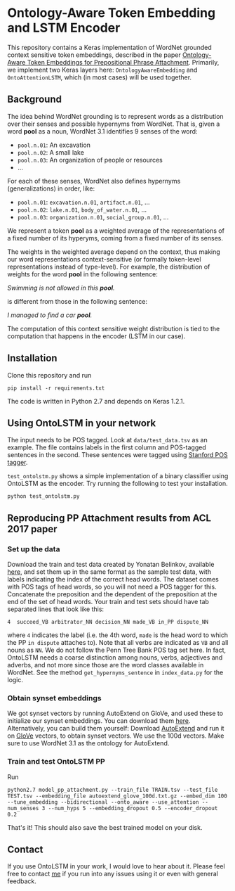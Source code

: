 # Ontology-Aware Token Embedding and LSTM Encoder
This repository contains a Keras implementation of WordNet grounded context sensitive token embeddings, described in the paper [Ontology-Aware Token Embeddings for Prepositional Phrase Attachment](https://arxiv.org/abs/1705.02925). Primarily, we implement two Keras layers here: `OntologyAwareEmbedding` and `OntoAttentionLSTM`, which (in most cases) will be used together.

## Background
The idea behind WordNet grounding is to represent words as a distribution over their senses and possible hypernyms from WordNet. That is, given a word **pool** as a noun, WordNet 3.1 identifies 9 senses of the word:
* `pool.n.01`: An excavation
* `pool.n.02`: A small lake
* `pool.n.03`: An organization of people or resources
* ...

For each of these senses, WordNet also defines hypernyms (generalizations) in order, like:
* `pool.n.01`: `excavation.n.01`, `artifact.n.01`, ...
* `pool.n.02`: `lake.n.01`, `body_of_water.n.01`, ...
* `pool.n.03`: `organization.n.01`, `social_group.n.01`, ...

We represent a token **pool** as a weighted average of the representations of a fixed number of its hyperyms, coming from a fixed number of its senses.

The weights in the weighted average depend on the context, thus making our word representations context-sensitive (or formally token-level representations instead of type-level). For example, the distribution of weights for the word **pool** in the following sentence:

_Swimming is not allowed in this **pool**._

is different from those in the following sentence:

_I managed to find a car **pool**._

The computation of this context sensitive weight distribution is tied to the computation that happens in the encoder (LSTM in our case).

## Installation

Clone this repository and run

```
pip install -r requirements.txt
```
The code is written in Python 2.7 and depends on Keras 1.2.1.

## Using OntoLSTM in your network

The input needs to be POS tagged. Look at `data/test_data.tsv` as an example. The file contains labels in the first column and POS-tagged sentences in the second. These sentences were tagged using [Stanford POS tagger](https://nlp.stanford.edu/software/tagger.shtml).

`test_ontolstm.py` shows a simple implementation of a binary classifier using OntoLSTM as the encoder. Try running the following to test your installation.

```
python test_ontolstm.py
```

## Reproducing PP Attachment results from ACL 2017 paper

### Set up the data
Download the train and test data created by Yonatan Belinkov, available [here](https://belinkov.mit.edu/data), and set them up in the same format as the sample test data, with labels indicating the index of the correct head words. The dataset comes with POS tags of head words, so you will not need a POS tagger for this. Concatenate the preposition and the dependent of the preposition at the end of the set of head words. Your train and test sets should have tab separated lines that look like this:
```
4  succeed_VB arbitrator_NN decision_NN made_VB in_PP dispute_NN
```
where `4` indicates the label (i.e. the 4th word, `made` is the head word to which the PP `in dispute` attaches to). Note that all verbs are indicated as `VB` and all nouns as `NN`. We do not follow the Penn Tree Bank POS tag set here. In fact, OntoLSTM needs a coarse distinction among nouns, verbs, adjectives and adverbs, and not more since those are the word classes available in WordNet. See the method `get_hypernyms_sentence` in `index_data.py` for the logic.

### Obtain synset embeddings
We got synset vectors by running AutoExtend on GloVe, and used these to initialize our synset embeddings.
You can download them [here](https://drive.google.com/drive/folders/0B6KTy_3y_sxXNXNIekVRWGtvVlE?usp=sharing). Alternatively, you can build them yourself:
Download [AutoExtend](http://www.cis.lmu.de/~sascha/AutoExtend/) and run it on [GloVe](https://nlp.stanford.edu/projects/glove/) vectors, to obtain synset vectors. We use the 100d vectors. Make sure to use WordNet 3.1 as the ontology for AutoExtend.


### Train and test OntoLSTM PP
Run
```
python2.7 model_pp_attachment.py --train_file TRAIN.tsv --test_file TEST.tsv --embedding_file autoextend_glove_100d.txt.gz --embed_dim 100 --tune_embedding --bidirectional --onto_aware --use_attention --num_senses 3 --num_hyps 5 --embedding_dropout 0.5 --encoder_dropout 0.2
```
That's it! This should also save the best trained model on your disk.

## Contact
If you use OntoLSTM in your work, I would love to hear about it. Please feel free to contact [me](mailto:pdasigi@cs.cmu.edu) if you run into any issues using it or even with general feedback.
